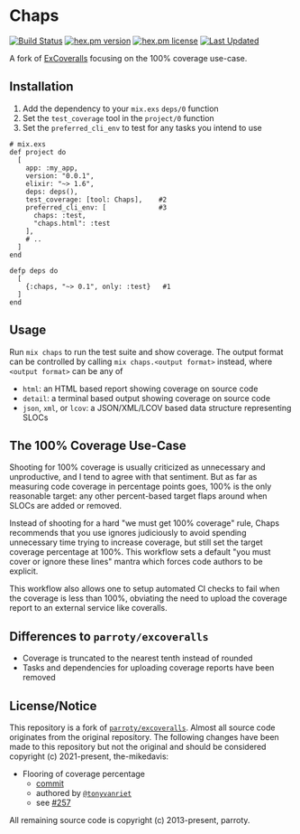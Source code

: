 # Chaps

[![Build Status](https://github.com/the-mikedavis/chaps/workflows/tests/badge.svg)](https://github.com/the-mikedavis/chaps/actions)
[![hex.pm version](https://img.shields.io/hexpm/v/chaps.svg)](https://hex.pm/packages/chaps)
[![hex.pm license](https://img.shields.io/hexpm/l/chaps.svg)](https://github.com/the-mikedavis/chaps/blob/main/LICENSE)
[![Last Updated](https://img.shields.io/github/last-commit/the-mikedavis/chaps.svg)](https://github.com/the-mikedavis/chaps/commits/main)

A fork of [ExCoveralls](https://github.com/parroty/excoveralls) focusing on the 100% coverage use-case.

## Installation

1. Add the dependency to your `mix.exs` `deps/0` function
1. Set the `test_coverage` tool in the `project/0` function
1. Set the `preferred_cli_env` to test for any tasks you intend to use

```
# mix.exs
def project do
  [
    app: :my_app,
    version: "0.0.1",
    elixir: "~> 1.6",
    deps: deps(),
    test_coverage: [tool: Chaps],    #2
    preferred_cli_env: [             #3
      chaps: :test,
      "chaps.html": :test
    ],
    # ..
  ]
end

defp deps do
  [
    {:chaps, "~> 0.1", only: :test}   #1
  ]
end
```

## Usage

Run `mix chaps` to run the test suite and show coverage. The output format
can be controlled by calling `mix chaps.<output format>` instead, where
`<output format>` can be any of

- `html`: an HTML based report showing coverage on source code
- `detail`: a terminal based output showing coverage on source code
- `json`, `xml`, or `lcov`: a JSON/XML/LCOV based data structure representing
  SLOCs

## The 100% Coverage Use-Case

Shooting for 100% coverage is usually criticized as unnecessary and
unproductive, and I tend to agree with that sentiment. But as far as measuring
code coverage in percentage points goes, 100% is the only reasonable target:
any other percent-based target flaps around when SLOCs are added or removed.

Instead of shooting for a hard "we must get 100% coverage" rule, Chaps
recommends that you use ignores judiciously to avoid spending unnecessary
time trying to increase coverage, but still set the target coverage percentage
at 100%. This workflow sets a default "you must cover or ignore these lines"
mantra which forces code authors to be explicit.

This workflow also allows one to setup automated CI checks to fail when the
coverage is less than 100%, obviating the need to upload the coverage report
to an external service like coveralls.

## Differences to `parroty/excoveralls`

- Coverage is truncated to the nearest tenth instead of rounded
- Tasks and dependencies for uploading coverage reports have been removed

## License/Notice

This repository is a fork of
[`parroty/excoveralls`](https://github.com/parroty/excoveralls). Almost
all source code originates from the original repository. The following
changes have been made to this repository but not the original and should
be considered copyright (c) 2021-present, the-mikedavis:

- Flooring of coverage percentage
    - [commit](097443d298f56240e46ac9615a5988de4533a6e1)
    - authored by [`@tonyvanriet`](https://github.com/tonyvanriet)
    - see [#257](https://github.com/parroty/excoveralls/pull/257)

All remaining source code is copyright (c) 2013-present, parroty.
